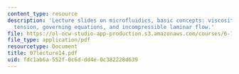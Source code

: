 ```yaml
---
content_type: resource
description: 'Lecture slides on microfluidics, basic concepts: viscosity and surface
  tension, governing equations, and incompressible laminar flow.'
file: https://ol-ocw-studio-app-production.s3.amazonaws.com/courses/6-777j-design-and-fabrication-of-microelectromechanical-devices-spring-2007/fdc1ab6a552f0c6ddd4e0c382228d639_07lecture14.pdf
file_type: application/pdf
resourcetype: Document
title: 07lecture14.pdf
uid: fdc1ab6a-552f-0c6d-dd4e-0c382228d639
---
```

